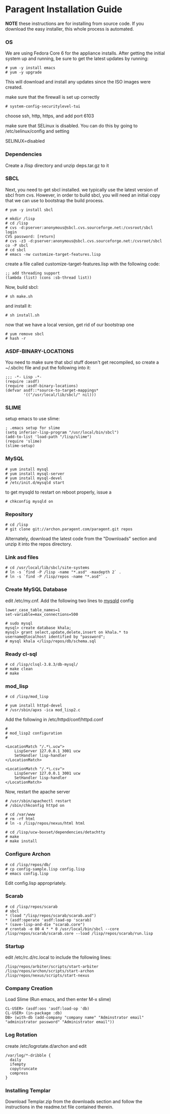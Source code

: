 # Paragent Installation Guide #

**NOTE** these instructions are for installing from source code. If you download the easy installer, this whole process is automated.

### OS ###

We are using Fedora Core 6 for the appliance installs. After getting the initial system up and running, be sure to get the latest updates by running:

```
# yum -y install emacs
# yum -y upgrade
```
This will download and install any updates since the ISO images were created.

make sure that the firewall is set up correctly

```
# system-config-securitylevel-tui
```

choose ssh, http, https, and add port 6103

make sure that SELinux is disabled. You can do this by going to /etc/selinux/config and setting

SELINUX=disabled


### Dependencies ###

Create a /lisp directory and unzip deps.tar.gz to it


### SBCL ###

Next, you need to get sbcl installed. we typically use the latest version of sbcl from cvs. However, in order to build sbcl, you will need an initial copy that we can use to bootstrap the build process.
```
# yum -y install sbcl

# mkdir /lisp
# cd /lisp
# cvs -d:pserver:anonymous@sbcl.cvs.sourceforge.net:/cvsroot/sbcl login
CVS password: [return]
# cvs -z3 -d:pserver:anonymous@sbcl.cvs.sourceforge.net:/cvsroot/sbcl co -P sbcl
# cd sbcl
# emacs -nw customize-target-features.lisp
```


create a file called customize-target-features.lisp with the following code:
```
;; add threading support
(lambda (list) (cons :sb-thread list))
```

Now, build sbcl:
```
# sh make.sh
```
and install it:
```
# sh install.sh
```
now that we have a local version, get rid of our bootstrap one
```
# yum remove sbcl
# hash -r
```

### ASDF-BINARY-LOCATIONS ###

You need to make sure that sbcl stuff doesn't get recompiled, so create a ~/.sbclrc file and put the following into it:

```
;;; -*- Lisp -*-
(require :asdf)
(require :asdf-binary-locations)
(defvar asdf::*source-to-target-mappings*
        '(("/usr/local/lib/sbcl/" nil)))
```

### SLIME ###

setup emacs to use slime:
```
; .emacs setup for slime
(setq inferior-lisp-program "/usr/local/bin/sbcl")
(add-to-list 'load-path "/lisp/slime")
(require 'slime)
(slime-setup)
```

### MySQL ###
```
# yum install mysql
# yum install mysql-server
# yum install mysql-devel
# /etc/init.d/mysqld start
```
to get mysqld to restart on reboot properly, issue a
```
# chkconfig mysqld on
```

### Repository ###
```
# cd /lisp
# git clone git://archon.paragent.com/paragent.git repos
```

Alternately, download the latest code from the "Downloads" section and unzip it into the repos directory.


### Link asd files ###
```
# cd /usr/local/lib/sbcl/site-systems
# ln -s `find -P /lisp -name "*.asd" -maxdepth 2` .
# ln -s `find -P /lisp/repos -name "*.asd"` .
```

### Create MySQL Database ###

edit /etc/my.cnf. Add the following two lines to [mysqld](mysqld.md) config
```
lower_case_table_names=1
set-variable=max_connections=500
```
```
# sudo mysql
mysql> create database khala;
mysql> grant select,update,delete,insert on khala.* to username@localhost identified by "password";
# mysql khala </lisp/repos/db/schema.sql
```

### Ready cl-sql ###
```
# cd /lisp/clsql-3.8.3/db-mysql/
# make clean
# make
```

### mod\_lisp ###
```
# cd /lisp/mod_lisp

# yum install httpd-devel
# /usr/sbin/apxs -ica mod_lisp2.c
```

Add the following in /etc/httpd/conf/httpd.conf
```
#
# mod_lisp2 configuration
#

<LocationMatch "/.*\.ucw">
    LispServer 127.0.0.1 3001 ucw
    SetHandler lisp-handler
</LocationMatch>

<LocationMatch "/.*\.csv">
    LispServer 127.0.0.1 3001 ucw
    SetHandler lisp-handler
</LocationMatch>
```
Now, restart the apache server
```
# /usr/sbin/apachectl restart
# /sbin/chkconfig httpd on

# cd /var/www
# rm -rf html
# ln -s /lisp/repos/nexus/html html

# cd /lisp/ucw-boxset/dependencies/detachtty
# make
# make install
```


### Configure Archon ###
```
# cd /lisp/repos/db/
# cp config-sample.lisp config.lisp
# emacs config.lisp
```
Edit config.lisp appropriately.


### Scarab ###
```
# cd /lisp/repos/scarab
# sbcl
* (load "/lisp/repos/scarab/scarab.asd")
* (asdf:operate 'asdf:load-op 'scarab)
* (save-lisp-and-die "scarab.core")
# crontab -e 00 4 * * 0 /usr/local/bin/sbcl --core /lisp/repos/scarab/scarab.core --load /lisp/repos/scarab/run.lisp
```


### Startup ###

edit /etc/rc.d/rc.local to include the following lines:
```
/lisp/repos/arbiter/scripts/start-arbiter
/lisp/repos/archon/scripts/start-archon
/lisp/repos/nexus/scripts/start-nexus
```


### Company Creation ###

Load Slime (Run emacs, and then enter M-x slime)
```
CL-USER> (asdf:oos 'asdf:load-op 'db)
CL-USER> (in-package :db)
DB> (with-db (add-company "company name" "Adminstrator email" "administrator password" "Administrator email"))
```


### Log Rotation ###
create /etc/logrotate.d/archon and edit
```
/var/log/*-dribble {
  daily
  ifempty
  copytruncate
  compress
}
```


### Installing Templar ###

Download Templar.zip from the downloads section and follow the instructions in the readme.txt file contained therein.